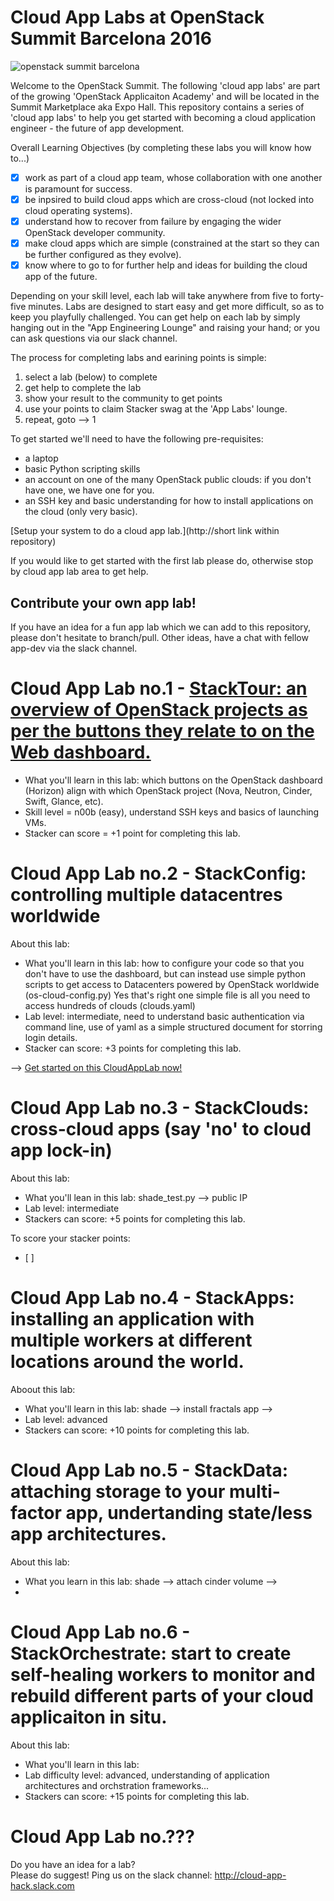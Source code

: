# Cloud App Labs at OpenStack Summit Barcelona 2016

![openstack summit barcelona](https://www.sebastien-han.fr/blog/images/openstack-summit-2016-barcelona.jpg)

Welcome to the OpenStack Summit.  The following 'cloud app labs' are part of the growing 'OpenStack Applicaiton Academy' and will be located in the Summit Marketplace aka Expo Hall. This repository contains a series of 'cloud app labs' to help you get started with becoming a cloud application engineer - the future of app development.

Overall Learning Objectives (by completing these labs you will know how to...)
 - [x] work as part of a cloud app team, whose collaboration with one another is paramount for success.
 - [x] be inpsired to build cloud apps which are cross-cloud (not locked into cloud operating systems).
 - [x] understand how to recover from failure by engaging the wider OpenStack developer community.
 - [x] make cloud apps which are simple (constrained at the start so they can be further configured as they evolve).
 - [x] know where to go to for further help and ideas for building the cloud app of the future.

Depending on your skill level, each lab will take anywhere from five to forty-five minutes.
Labs are designed to start easy and get more difficult, so as to keep you playfully challenged.
You can get help on each lab by simply hanging out in the "App Engineering Lounge" and raising your hand; or you can ask questions via our slack channel.

The process for completing labs and earining points is simple:
 1. select a lab (below) to complete
 2. get help to complete the lab
 3. show your result to the community to get points
 4. use your points to claim Stacker swag at the 'App Labs' lounge.
 5. repeat, goto --> 1

To get started we'll need to have the following pre-requisites:
 * a laptop
 * basic Python scripting skills
 * an account on one of the many OpenStack public clouds: if you don't have one, we have one for you.
 * an SSH key and basic understanding for how to install applications on the cloud (only very basic).

[Setup your system to do a cloud app lab.](http://short link within repository)

If you would like to get started with the first lab please do, otherwise stop by cloud app lab area to get help.

## Contribute your own app lab!

If you have an idea for a fun app lab which we can add to this repository, please don't hesitate to branch/pull.  Other ideas, have a chat with fellow app-dev via the slack channel.

# Cloud App Lab no.1 - [StackTour: an overview of OpenStack projects as per the buttons they relate to on the Web dashboard.](/StackTour.md)

 - What you'll learn in this lab: which buttons on the OpenStack dashboard (Horizon) align with which OpenStack project (Nova, Neutron, Cinder, Swift, Glance, etc).
 - Skill level = n00b (easy), understand SSH keys and basics of launching VMs.
 - Stacker can score = +1 point for completing this lab.

# Cloud App Lab no.2 - StackConfig: controlling multiple datacentres worldwide
About this lab:
 - What you'll learn in this lab: how to configure your code so that you don't have to use the dashboard, but can instead use simple python scripts to get access to Datacenters powered by OpenStack worldwide (os-cloud-config.py)  Yes that's right one simple file is all you need to access hundreds of clouds (clouds.yaml)
 - Lab level: intermediate, need to understand basic authentication via command line, use of yaml as a simple structured document for storring login details.
 - Stacker can score: +3 points for completing this lab.

--> [Get started on this CloudAppLab now!](/StackConfig.md)

# Cloud App Lab no.3 - StackClouds: cross-cloud apps (say 'no' to cloud app lock-in)
About this lab:
 - What you'll lean in this lab: shade_test.py --> public IP
 - Lab level: intermediate 
 - Stackers can score: +5 points for completing this lab.

To score your stacker points: 
 - [ ] 

# Cloud App Lab no.4 - StackApps: installing an application with multiple workers at different locations around the world.
Aboout this lab:
 - What you'll learn in this lab: shade --> install fractals app --> 
 - Lab level: advanced
 - Stackers can score: +10 points for completing this lab.

# Cloud App Lab no.5 - StackData: attaching storage to your multi-factor app, undertanding state/less app architectures.
About this lab:
 - What you learn in this lab: shade --> attach cinder volume --> 
 - 


# Cloud App Lab no.6 - StackOrchestrate: start to create self-healing workers to monitor and rebuild different parts of your cloud applicaiton in situ.
About this lab:
 - What you'll learn in this lab:
 - Lab difficulty level: advanced, understanding of application architectures and orchstration frameworks...
 - Stackers can score: +15 points for completing this lab.

# Cloud App Lab no.???

Do you have an idea for a lab?  
Please do suggest!
Ping us on the slack channel: http://cloud-app-hack.slack.com



